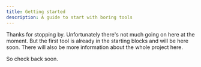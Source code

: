 ```yaml
---
title: Getting started
description: A guide to start with boring tools
---
```


Thanks for stopping by. Unfortunately there's not much going on here at the moment. But the first tool is already in the starting blocks and will be here soon. There will also be more information about the whole project here.

So check back soon.

